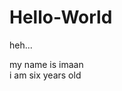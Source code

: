 # Hello-World
heh...
<html>
  my name is imaan
  <div :color = "pink" >
    i am six years old</div>
  </html>
